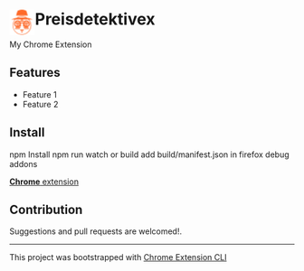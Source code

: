 # <img src="public/icons/icon_48.png" width="45" align="left"> Preisdetektivex

My Chrome Extension

## Features

- Feature 1
- Feature 2

## Install

npm Install
npm run watch or build
add build/manifest.json in firefox debug addons

[**Chrome** extension]()

## Contribution

Suggestions and pull requests are welcomed!.

---

This project was bootstrapped with [Chrome Extension CLI](https://github.com/dutiyesh/chrome-extension-cli)

